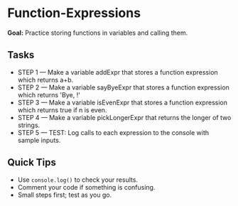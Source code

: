 # Function-Expressions

**Goal:** Practice storing functions in variables and calling them.

## Tasks
- STEP 1 — Make a variable addExpr that stores a function expression which returns a+b.
- STEP 2 — Make a variable sayByeExpr that stores a function expression which returns 'Bye, <name>!'
- STEP 3 — Make a variable isEvenExpr that stores a function expression which returns true if n is even.
- STEP 4 — Make a variable pickLongerExpr that returns the longer of two strings.
- STEP 5 — TEST: Log calls to each expression to the console with sample inputs.

## Quick Tips
- Use `console.log()` to check your results.
- Comment your code if something is confusing.
- Small steps first; test as you go.